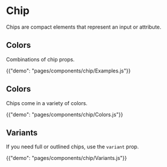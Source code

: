 # Chip

<p class="description">Chips are compact elements that represent an input or attribute.</p>

## Colors

Combinations of chip props.

{{"demo": "pages/components/chip/Examples.js"}}

## Colors

Chips come in a variety of colors.

{{"demo": "pages/components/chip/Colors.js"}}

## Variants

If you need full or outlined chips, use the `variant` prop.

{{"demo": "pages/components/chip/Variants.js"}}

